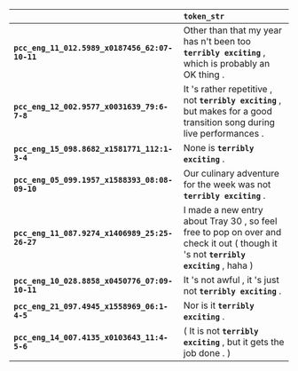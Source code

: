 |                                                | `token_str`                                                                                                                           |
|:-----------------------------------------------|:--------------------------------------------------------------------------------------------------------------------------------------|
| **`pcc_eng_11_012.5989_x0187456_62:07-10-11`** | Other than that my year has n't been too __``terribly exciting``__ , which is probably an OK thing .                                  |
| **`pcc_eng_12_002.9577_x0031639_79:6-7-8`**    | It 's rather repetitive , not __``terribly exciting``__ , but makes for a good transition song during live performances .             |
| **`pcc_eng_15_098.8682_x1581771_112:1-3-4`**   | None is __``terribly exciting``__ .                                                                                                   |
| **`pcc_eng_05_099.1957_x1588393_08:08-09-10`** | Our culinary adventure for the week was not __``terribly exciting``__ .                                                               |
| **`pcc_eng_11_087.9274_x1406989_25:25-26-27`** | I made a new entry about Tray 30 , so feel free to pop on over and check it out ( though it 's not __``terribly exciting``__ , haha ) |
| **`pcc_eng_10_028.8858_x0450776_07:09-10-11`** | It 's not awful , it 's just not __``terribly exciting``__ .                                                                          |
| **`pcc_eng_21_097.4945_x1558969_06:1-4-5`**    | Nor is it __``terribly exciting``__ .                                                                                                 |
| **`pcc_eng_14_007.4135_x0103643_11:4-5-6`**    | ( It is not __``terribly exciting``__ , but it gets the job done . )                                                                  |